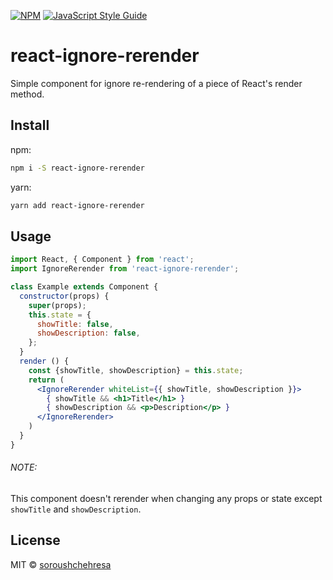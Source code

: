 [![NPM](https://img.shields.io/npm/v/react-ignore-rerender.svg)](https://www.npmjs.com/package/react-ignore-rerender) [![JavaScript Style Guide](https://img.shields.io/badge/code_style-standard-brightgreen.svg)](https://standardjs.com)

# react-ignore-rerender

Simple component for ignore re-rendering of a piece of React's render method.

## Install

npm:

```bash
npm i -S react-ignore-rerender
```


yarn:

```bash
yarn add react-ignore-rerender
```

## Usage

```jsx
import React, { Component } from 'react';
import IgnoreRerender from 'react-ignore-rerender';

class Example extends Component {
  constructor(props) {
    super(props);
    this.state = {
      showTitle: false,
      showDescription: false,
    };
  }
  render () {
    const {showTitle, showDescription} = this.state;
    return (
      <IgnoreRerender whiteList={{ showTitle, showDescription }}>
        { showTitle && <h1>Title</h1> }
        { showDescription && <p>Description</p> }
      </IgnoreRerender>
    )
  }
}
```
###### NOTE:

This component doesn't rerender when changing any props or state except ```showTitle``` and ```showDescription```.

## License

MIT © [soroushchehresa](https://github.com/soroushchehresa)
